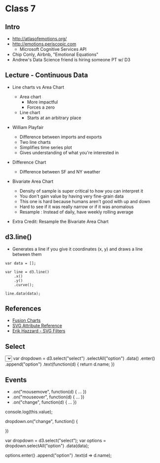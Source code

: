# Class 7

## Intro

- http://atlasofemotions.org/
- http://emotions.periscopic.com
	- Microsoft Cognitive Services API
- Chip Conly, Airbnb, "Emotional Equations"
- Andrew's Data Science friend is hiring someone PT w/ D3

## Lecture - Continuous Data

- Line charts vs Area Chart
	- Area chart
		- More impactful
		- Forces a zero
	- Line chart
		- Starts at an arbitrary place

- William Playfair
	- Difference between imports and exports
	- Two line charts
	- Simplifies time series plot
	- Gives understanding of what you're interested in

- Difference Chart
	- Difference between SF and NY weather

- Bivariate Area Chart
	- Density of sample is super critical to how you can interpret it
	- You don't gain value by having very fine-grain data
	- This one is hard because humans aren't good with up and down
	- Hard to see if it was really narrow or if it was anomalous
	- Resample : Instead of daily, have weekly rolling average

- Extra Credit: Resample the Bivariate Area Chart

## d3.line()

- Generates a line if you give it coordinates (x, y) and draws a line between them

```
var data = [];

var line = d3.line()
	.x()
	.y()
	.curve();

line.data(data);
```

## References

- [Fusion Charts](http://www.fusioncharts.com/blog/2013/06/line-charts-vs-area-charts/)
- [SVG Attribute Reference](https://developer.mozilla.org/en-US/docs/Web/SVG/Attribute)
- [Erik Hazzard - SVG Filters](http://vasir.net/blog/data-visualization/using-d3-and-svg-filters-to-create-fog-of-war)

## Select

<select></select>
var dropdown = d3.select("select")
	.selectAll("option")
	.data()
	.enter()
	.append("option")
	.text(function(d) { return d.name; })

## Events

- .on("mousemove", function(d) { ... })
- .on("mouseover", function(d) { ... })
- .on("change", function(d) { ... })

console.log(this.value);

dropdown.on("change", function() {
	
})

var dropdown = d3.select("select");
var options = dropdown.selectAll("option")
	.data(data);
	
options.enter()
	.append("option")
	.text(d => d.name);